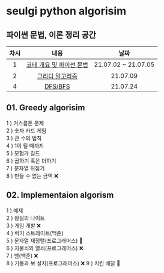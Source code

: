 # seulgi python algorisim

## 파이썬 문법, 이론 정리 공간

| 차시 |                                         내용                                         |        날짜         |
| :--: | :----------------------------------------------------------------------------------: | :-----------------: |
|  1   | [코테 개요 및 파이썬 문법](https://www.notion.so/1-4981c1ee0773477c9ef1a192c4b9acc6) | 21.07.02 ~ 21.07.05 |
|  2   |     [그리디 알고리즘](https://www.notion.so/2-2fdb4eed303749bdbd331e140e100ecb)      |      21.07.09       |
|  4   |     [DFS/BFS](https://www.notion.so/4-BFS-DFS-84d7334d85f34927b7cd4b3745609b18)      |      21.07.24       |

## 01. Greedy algorisim

1 ) 거스름돈 문제  
2 ) 숫자 카드 게임  
3 ) 큰 수의 법칙  
4 ) 1이 될 때까지  
5 ) 모험가 길드  
6 ) 곱하기 혹은 더하기  
7 ) 문자열 뒤집기  
8 ) 만들 수 없는 금액 ❌

## 02. Implementaion algorism

1 ) 예제  
2 ) 왕실의 나이트  
3 ) 게임 개발 ❌  
4 ) 럭키 스트레이트(백준)  
5 ) 문자열 재정렬(프로그래머스) 🔺  
6 ) 자물쇠와 열쇠(프로그래머스) ❌  
7 ) 뱀(백준) ❌  
8 ) 기둥과 보 설치(프로그래머스) ❌
9 ) 치킨 배달 🔺

